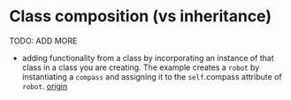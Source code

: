 # Class composition (vs inheritance)

TODO: ADD MORE

- adding functionality from a class by incorporating an instance of that class in a class you are creating. The example creates a `robot` by instantiating a `compass` and assigning it to the `self`.compass attribute of `robot`. [origin](./exercise-concepts/robot-simulator.md)
